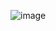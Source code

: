 ![image]([https://raw.githubusercontent.com/ndoniyor/ndoniyor/main/Capture-removebg-preview-removebg-preview.png](https://raw.githubusercontent.com/ndoniyor/ndoniyor/main/9047c181-8edb-4849-8359-042ef4dd7f5c.png))
